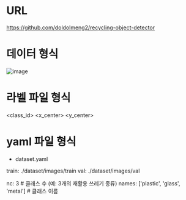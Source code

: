 # URL
https://github.com/doldolmeng2/recycling-object-detector

# 데이터 형식
![image](https://github.com/doldolmeng2/recycling-object-detector/assets/150113294/fe508fd1-6fbc-4254-86b3-ba0dd5e4e3ae)


# 라벨 파일 형식
<class_id> <x_center> <y_center> <width> <height>

# yaml 파일 형식

- dataset.yaml

train: ./dataset/images/train
val: ./dataset/images/val

nc: 3  # 클래스 수 (예: 3개의 재활용 쓰레기 종류)
names: ['plastic', 'glass', 'metal']  # 클래스 이름

